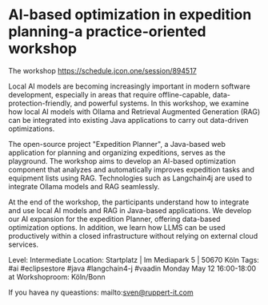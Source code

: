 # AI-based optimization in expedition planning-a practice-oriented workshop

The workshop https://schedule.jcon.one/session/894517


Local AI models are becoming increasingly important in modern software development, 
especially in areas that require offline-capable, data-protection-friendly, 
and powerful systems. In this workshop, we examine how local AI models 
with Ollama and Retrieval Augmented Generation (RAG) can be integrated into 
existing Java applications to carry out data-driven optimizations.

The open-source project "Expedition Planner", a Java-based web application for planning 
and organizing expeditions, serves as the playground. The workshop aims to develop 
an AI-based optimization component that analyzes and automatically improves expedition 
tasks and equipment lists using RAG. Technologies such as Langchain4j are used to integrate 
Ollama models and RAG seamlessly.

At the end of the workshop, the participants understand how to 
integrate and use local AI models and RAG in Java-based applications. 
We develop our AI expansion for the expedition Planner, offering data-based 
optimization options. In addition, we learn how LLMS can be used productively 
within a closed infrastructure without relying on external cloud services.

Level: Intermediate
Location: Startplatz | Im Mediapark 5 | 50670 Köln
Tags: #ai #eclipsestore #java #langchain4-j #vaadin
Monday May 12 16:00-18:00 at Workshoproom: Köln/Bonn


If you havea ny queastions: mailto:sven@ruppert-it.com